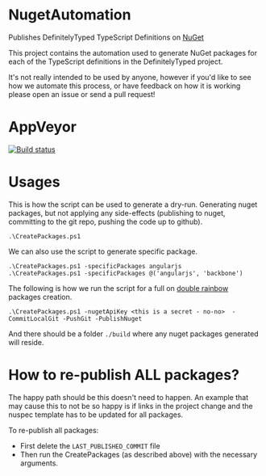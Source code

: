 NugetAutomation
==============================

Publishes DefinitelyTyped TypeScript Definitions on [NuGet](http://nuget.org/packages?q=Definitelytyped)

This project contains the automation used to generate NuGet packages for each of the TypeScript definitions in the DefinitelyTyped project.

It's not really intended to be used by anyone, however if you'd like to see how we automate this process, or have feedback on how it is working please open an issue or send a pull request!

AppVeyor
========

[![Build status](https://ci.appveyor.com/api/projects/status/3447utj0gc7oo1jk/branch/master?svg=true)](https://ci.appveyor.com/project/JasonJarrett/nugetautomation/branch/master)


Usages
======

This is how the script can be used to generate a dry-run. Generating nuget packages, but not applying any side-effects (publishing to nuget, committing to the git repo, pushing the code up to github).

    .\CreatePackages.ps1

We can also use the script to generate specific package.

    .\CreatePackages.ps1 -specificPackages angularjs
    .\CreatePackages.ps1 -specificPackages @('angularjs', 'backbone')


The following is how we run the script for a full on [double rainbow](http://www.youtube.com/watch?v=OQSNhk5ICTI) packages creation.

    .\CreatePackages.ps1 -nugetApiKey <this is a secret - no-no>  -CommitLocalGit -PushGit -PublishNuget


And there should be a folder `./build` where any nuget packages generated will reside.


How to re-publish ALL packages?
===============================

The happy path should be this doesn't need to happen. An example that may cause this to not be so happy is if links in the project change and the nuspec template has to be updated for all packages.

To re-publish all packages:

- First delete the `LAST_PUBLISHED_COMMIT` file
- Then run the CreatePackages (as described above) with the necessary arguments.
